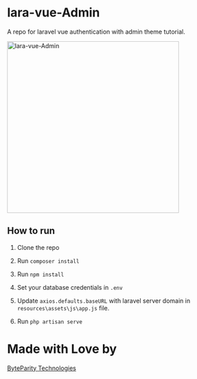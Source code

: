 # lara-vue-Admin
A repo for laravel vue authentication with admin theme tutorial.

<img src="demo.gif" alt="lara-vue-Admin" width="400px">

## How to run
1. Clone the repo

2. Run `composer install`

3. Run `npm install`

4. Set your database credentials in `.env`

5. Update `axios.defaults.baseURL` with laravel server domain in `resources\assets\js\app.js` file.

6. Run `php artisan serve`

# Made with Love by
[ByteParity Technologies](https://byteparity.com/)